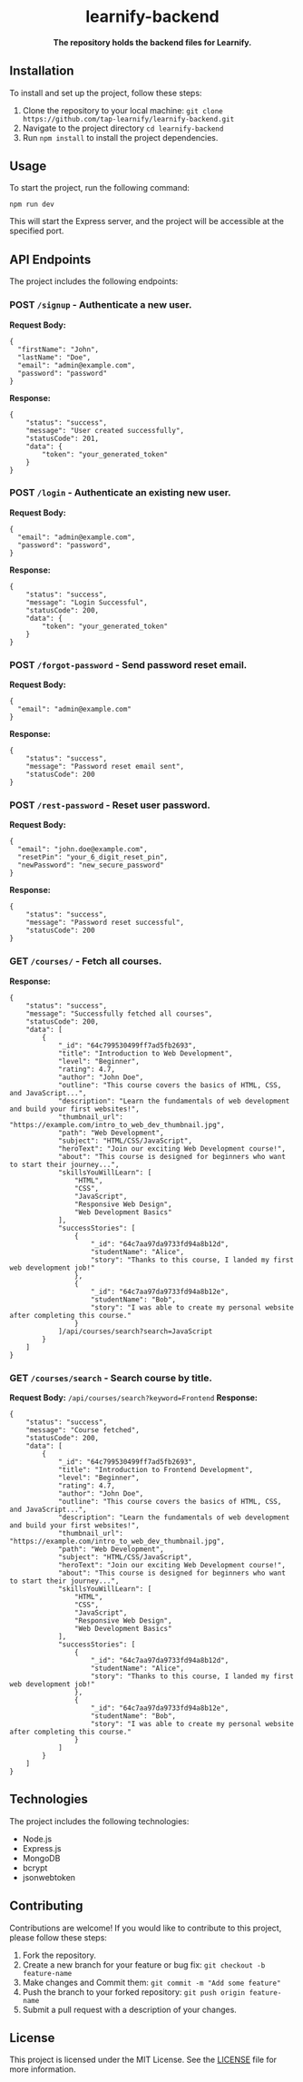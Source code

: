 <div align = "center">

# learnify-backend

####  The repository holds the backend files for Learnify.

</div>

## Installation

To install and set up the project, follow these steps:

1. Clone the repository to your local machine: `git clone https://github.com/tap-learnify/learnify-backend.git`
2. Navigate to the project directory `cd learnify-backend`
3. Run `npm install` to install the project dependencies.

## Usage

To start the project, run the following command:

`npm run dev`

This will start the Express server, and the project will be accessible at the specified port.

## API Endpoints

The project includes the following endpoints:

### **POST** `/signup` - Authenticate a new user.
**Request Body:**
```
{
  "firstName": "John",
  "lastName": "Doe",
  "email": "admin@example.com",
  "password": "password"
}
```
**Response:**
```
{
    "status": "success",
    "message": "User created successfully",
    "statusCode": 201,
    "data": {
        "token": "your_generated_token"
    }
}
```

### **POST** `/login` - Authenticate an existing new user.
**Request Body:**
```
{
  "email": "admin@example.com",
  "password": "password",
}
```
**Response:**
```
{
    "status": "success",
    "message": "Login Successful",
    "statusCode": 200,
    "data": {
        "token": "your_generated_token"
    }
}
```

### **POST** `/forgot-password` - Send password reset email.
**Request Body:**
```
{
  "email": "admin@example.com"
}
```
**Response:**
```
{
    "status": "success",
    "message": "Password reset email sent",
    "statusCode": 200
}
```

### **POST** `/rest-password` - Reset user password.
**Request Body:**
```
{
  "email": "john.doe@example.com",
  "resetPin": "your_6_digit_reset_pin",
  "newPassword": "new_secure_password"
}
```
**Response:**
```
{
    "status": "success",
    "message": "Password reset successful",
    "statusCode": 200
}
```

### **GET** `/courses/` - Fetch all courses.
**Response:**
```
{
    "status": "success",
    "message": "Successfully fetched all courses",
    "statusCode": 200,
    "data": [
        {
            "_id": "64c799530499ff7ad5fb2693",
            "title": "Introduction to Web Development",
            "level": "Beginner",
            "rating": 4.7,
            "author": "John Doe",
            "outline": "This course covers the basics of HTML, CSS, and JavaScript...",
            "description": "Learn the fundamentals of web development and build your first websites!",
            "thumbnail_url": "https://example.com/intro_to_web_dev_thumbnail.jpg",
            "path": "Web Development",
            "subject": "HTML/CSS/JavaScript",
            "heroText": "Join our exciting Web Development course!",
            "about": "This course is designed for beginners who want to start their journey...",
            "skillsYouWillLearn": [
                "HTML",
                "CSS",
                "JavaScript",
                "Responsive Web Design",
                "Web Development Basics"
            ],
            "successStories": [
                {
                    "_id": "64c7aa97da9733fd94a8b12d",
                    "studentName": "Alice",
                    "story": "Thanks to this course, I landed my first web development job!"
                },
                {
                    "_id": "64c7aa97da9733fd94a8b12e",
                    "studentName": "Bob",
                    "story": "I was able to create my personal website after completing this course."
                }
            ]/api/courses/search?search=JavaScript
        }
    ]
}
```

### **GET** `/courses/search` - Search course by title.
**Request Body:**
`/api/courses/search?keyword=Frontend`
**Response:**
```
{
    "status": "success",
    "message": "Course fetched",
    "statusCode": 200,
    "data": [
        {
            "_id": "64c799530499ff7ad5fb2693",
            "title": "Introduction to Frontend Development",
            "level": "Beginner",
            "rating": 4.7,
            "author": "John Doe",
            "outline": "This course covers the basics of HTML, CSS, and JavaScript...",
            "description": "Learn the fundamentals of web development and build your first websites!",
            "thumbnail_url": "https://example.com/intro_to_web_dev_thumbnail.jpg",
            "path": "Web Development",
            "subject": "HTML/CSS/JavaScript",
            "heroText": "Join our exciting Web Development course!",
            "about": "This course is designed for beginners who want to start their journey...",
            "skillsYouWillLearn": [
                "HTML",
                "CSS",
                "JavaScript",
                "Responsive Web Design",
                "Web Development Basics"
            ],
            "successStories": [
                {
                    "_id": "64c7aa97da9733fd94a8b12d",
                    "studentName": "Alice",
                    "story": "Thanks to this course, I landed my first web development job!"
                },
                {
                    "_id": "64c7aa97da9733fd94a8b12e",
                    "studentName": "Bob",
                    "story": "I was able to create my personal website after completing this course."
                }
            ]
        }
    ]
}
```

## Technologies

The project includes the following technologies:

- Node.js
- Express.js
- MongoDB
- bcrypt
- jsonwebtoken

## Contributing

Contributions are welcome! If you would like to contribute to this project, please follow these steps:

1. Fork the repository.
2. Create a new branch for your feature or bug fix: `git checkout -b feature-name`
3. Make changes and Commit them: `git commit -m "Add some feature"`
4. Push the branch to your forked repository: `git push origin feature-name`
5. Submit a pull request with a description of your changes.

## License

This project is licensed under the MIT License. See the [LICENSE](https://github.com/git/git-scm.com/blob/main/MIT-LICENSE.txt) file for more information.
